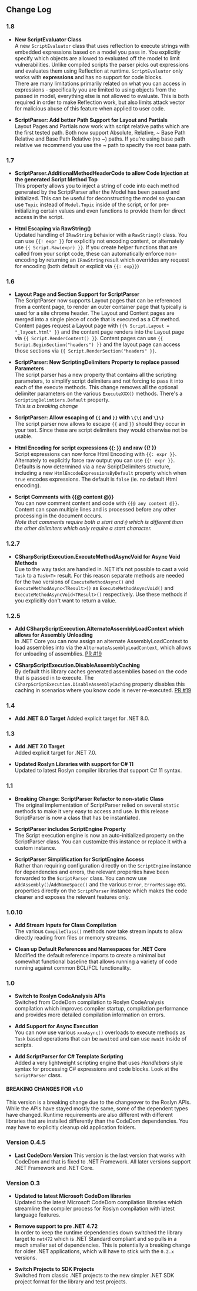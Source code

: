 ## Change Log

### 1.8

* **New ScriptEvaluator Class**  
A new `ScriptEvaluator` class that uses reflection to execute strings with embedded expressions based on a model you pass in. You explicitly specify which objects are allowed to evaluated off the model to limit vulnerabilities. Unlike compiled scripts the parser picks out expressions and evaluates them using Reflection at runtime. `ScriptEvaluator` only works with **expressions** and has no support for code blocks.   
There are many limitations primarily related on what you can access in expressions - specifically you are limited to using objects from the passed in model, everything else is not allowed to evaluate. This is both required in order to make Reflection work, but also limits attack vector for malicious abuse of this feature when applied to user code.

  
* **ScriptParser: Add better Path Support for Layout and Partials**  
Layout Pages and Partials now work with script relative paths which are the first tested path. Both now support Absolute, Relative, ~ Base Path Relative and Base Path Relative (no ~) paths. If you're using base path relative we recommend you use the ~ path to specify the root base path.


### 1.7

* **ScriptParser.AdditionalMethodHeaderCode to allow Code Injection at the generated Script Method Top**  
This property allows you to inject a string of code into each method generated by the ScriptParser after the Model has been passed and initialized. This can be useful for deconstructing the model so you can use `Topic` instead of `Model.Topic` inside of the script, or for pre-initializing certain values and even functions to provide them for direct access in the script.

* **Html Escaping via RawString()**  
Updated handling of `IRawString` behavior with a `RawString()` class. You can use `{{! expr }}` for explicitly not encoding content, or alternately use `{{ Script.Raw(expr) }}`. If you create helper functions that are called from your script code, these can automatically enforce non-encoding by returning an `IRawString` result which overrides any request for encoding (both default or explicit via `{{: exp}}`)



### 1.6
* **Layout Page and Section Support for ScriptParser**  
The ScriptParser now supports Layout pages that can be referenced from a content page, to render an outer container page that typically is used for a site chrome header. The Layout and Content pages are merged into a single piece of code that is executed as a C# method. Content pages request a Layout page with `{{% Script.Layout = "_layout.html" }}` and the content page renders into the Layout page via `{{ Script.RenderContent() }}`. Content pages can use `{{ Script.BeginSection("headers") }}` and the layout page can access those sections via `{{ Script.RenderSection("headers" }}`.

* **ScriptParser: New ScriptingDelimiters Property to replace passed Parameters**  
The script parser has a new property that contains all the scripting parameters, to simplify script delimiters and not forcing to pass it into each of the execute methods. This change removes all the optional delimiter parameters on the various `ExecuteXXX()` methods. There's a `ScriptingDelimtiers.Default` property.  
*This is a breaking change*

* **ScriptParser: Allow escaping of `{{` and `}}` with `\{\{` and `\}\}`**  
The script parser now allows to escape `{{` and `}}` should they occur in your text. Since these are script delimiters they would otherwise not be usable.

* **Html Encoding for script expressions {{: }} and raw {{! }}**  
Script expressions can now force Html Encoding with `{{: expr }}`.  Alternately to explicitly force raw output you can use `{{! expr }}`. Defaults is now determined via a new ScriptDelimiters structure, including a new `HtmlEncodeExpressionsByDefault` property which when `true` encodes expressions. The default is `false` (ie. no default Html encoding).

* **Script Comments with {{@ content @}}**  
You can now comment content and code with `{{@ any content @}}`. Content can span multiple lines and is processed before any other processing in the document occurs.    
*Note that comments require both a start and `@` which is different than the other delimiters which only require a start character.*


### 1.2.7

* **CSharpScriptExecution.ExecuteMethodAsyncVoid for Async Void Methods**  
Due to the way tasks are handled in .NET it's not possible to cast a  void `Task` to a `Task<T>` result. For this reason separate methods are needed for the two versions of `ExecuteMethodAsync()` and `ExecuteMethodAsync<TResult>()` as `ExecuteMethodAsyncVoid()` and `ExecuteMethodAsyncVoid<TResult>()` respectively. Use these methods if you explicitly don't want to return a value.

### 1.2.5

* **Add CSharpScriptExecution.AlternateAssemblyLoadContext which allows for Assembly Unloading**  
In .NET Core you can now assign an alternate AssemblyLoadContext to load assemblies into via the `AlternateAssemblyLoadContext`, which allows for unloading of assemblies. [PR #19](https://github.com/RickStrahl/Westwind.Scripting/pull/19)

* **CSharpScriptExecution.DisableAssemblyCaching**  
By default this library caches generated assemblies based on the code that is passed in to execute. The `CSharpScriptExecution.DisableAssemblyCaching` property disables this caching in scenarios where you know code is never re-executed. [PR #19](https://github.com/RickStrahl/Westwind.Scripting/pull/19)

### 1.4

* **Add .NET 8.0 Target** 
Added explicit target for .NET 8.0.

### 1.3

* **Add .NET 7.0 Target**  
Added explicit target for .NET 7.0.

* **Updated Roslyn Libraries with support for C# 11**  
Updated to latest Roslyn compiler libraries that support C# 11 syntax.

### 1.1

* **Breaking Change: ScriptParser  Refactor to non-static Class**  
The original implementation of ScriptParser relied on several `static` methods to make it very easy to access and use. In this release ScriptParser is now a class that has be instantiated.

* **ScriptParser includes ScriptEngine Property**  
The Script execution engine is now an auto-initialized property on the ScriptParser class. You can customize this instance or replace it with a custom instance.

* **ScriptParser Simplification for ScriptEngine Access**  
Rather than requiring configuration directly on the `ScriptEngine` instance for dependencies and errors, the relevant properties have been forwarded to the `ScriptParser` class. You can now use `AddAssembly()`/`AddNameSpace()` and the various `Error`, `ErrorMessage` etc. properties directly on the `ScriptParser` instance which makes the code cleaner and exposes the relevant features only.


### 1.0.10

* **Add Stream Inputs for Class Compilation**  
The various `CompileClass()` methods now take stream inputs to allow directly reading from files or memory streams.

* **Clean up Default References and Namespaces for .NET Core**  
Modified the default reference imports to create a minimal but somewhat functional baseline that allows running a variety of code running against common BCL/FCL functionality.

### 1.0

* **Switch to Roslyn CodeAnalysis APIs**  
Switched from CodeDom compilation to Roslyn CodeAnalysis compilation which improves compiler startup, compilation performance and provides more detailed compilation information on errors.

* **Add Support for Async Execution**  
You can now use various `xxxAsync()` overloads to execute methods as `Task` based operations that can be `await`ed and can use `await` inside of scripts.

* **Add ScriptParser for C# Template Scripting**  
Added a very lightweight scripting engine that uses *Handlebars* style syntax for processing C# expressions and code blocks. Look at the `ScriptParser` class.

#### BREAKING CHANGES FOR v1.0
This version is a breaking change due to the changeover to the Roslyn APIs. While the APIs have stayed mostly the same, some of the dependent types have changed. Runtime requirements are also different with different libraries that are installed differently than the CodeDom dependencies. You may have to explicitly cleanup old application folders.

### Version 0.4.5

* **Last CodeDom Version**
This version is the last version that works with CodeDom and that is fixed to .NET Framework. All later versions support .NET Framework and .NET Core. 

### **Version 0.3**  

* **Updated to latest Microsoft CodeDom libraries**  
Updated to the latest Microsoft CodeDom compilation libraries which streamline the compiler process for Roslyn compilation with latest language features.

* **Remove support to pre .NET 4.72**  
In order to keep the runtime dependencies down switched the library target to `net472` which is .NET Standard compliant and so pulls in a much smaller set of dependencies. This is potentially a breaking change for older .NET applications, which will have to stick with the `0.2.x` versions.

* **Switch Projects to SDK Projects**  
Switched from classic .NET projects to the new simpler .NET SDK project format for the library and test projects.
